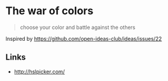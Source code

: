 # The war of colors

> choose your color and battle against the others

Inspired by https://github.com/open-ideas-club/ideas/issues/22

## Links

- http://hslpicker.com/
